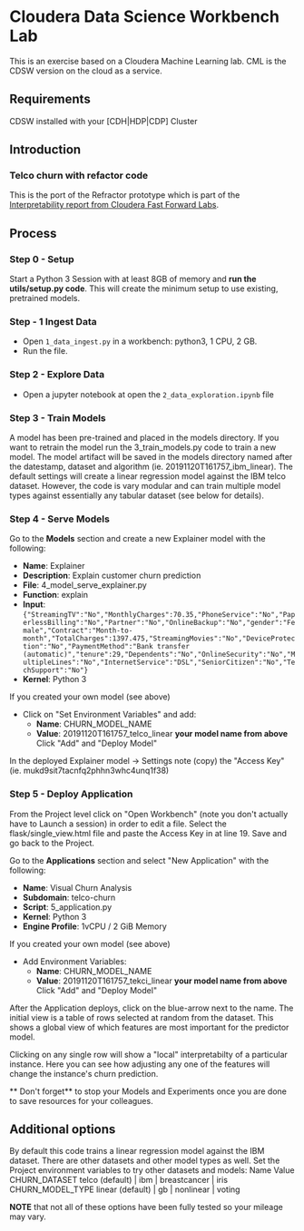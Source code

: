 
# Cloudera Data Science Workbench Lab
This is an exercise based on a Cloudera Machine Learning lab. CML is the CDSW version on the cloud as a service.

## Requirements
CDSW installed with your [CDH|HDP|CDP] Cluster

## Introduction

###  Telco churn with refactor code
This is the port of the Refractor prototype which is part of the [Interpretability report from Cloudera Fast Forward Labs](https://clients.fastforwardlabs.com/ff06/report).

## Process

### Step 0 - Setup
Start a Python 3 Session with at least 8GB of memory and __run the utils/setup.py code__.  This will create the minimum setup to use existing, pretrained models.

### Step - 1 Ingest Data
- Open `1_data_ingest.py` in a workbench: python3, 1 CPU, 2 GB.
- Run the file.

### Step 2 - Explore Data
- Open a jupyter notebook at open the `2_data_exploration.ipynb` file

### Step 3 - Train Models
A model has been pre-trained and placed in the models directory.  If you want to retrain the model run the 3_train_models.py code to train a new model.
The model artifact will be saved in the models directory named after the datestamp, dataset and algorithm (ie. 20191120T161757_ibm_linear). The default settings will create a linear regression model against the IBM telco dataset. However, the code is vary modular and can train multiple model types against essentially any tabular dataset (see below for details).

### Step 4 - Serve Models
Go to the **Models** section and create a new Explainer model with the following:

* **Name**: Explainer
* **Description**: Explain customer churn prediction
* **File**: 4_model_serve_explainer.py
* **Function**: explain
* **Input**: `{"StreamingTV":"No","MonthlyCharges":70.35,"PhoneService":"No","PaperlessBilling":"No","Partner":"No","OnlineBackup":"No","gender":"Female","Contract":"Month-to-month","TotalCharges":1397.475,"StreamingMovies":"No","DeviceProtection":"No","PaymentMethod":"Bank transfer (automatic)","tenure":29,"Dependents":"No","OnlineSecurity":"No","MultipleLines":"No","InternetService":"DSL","SeniorCitizen":"No","TechSupport":"No"}`
* **Kernel**: Python 3

If you created your own model (see above)
* Click on "Set Environment Variables" and add:
  * **Name**: CHURN_MODEL_NAME
  * **Value**: 20191120T161757_telco_linear  **your model name from above**
  Click "Add" and "Deploy Model"

In the deployed Explainer model -> Settings note (copy) the "Access Key" (ie. mukd9sit7tacnfq2phhn3whc4unq1f38)

### Step 5 - Deploy Application
From the Project level click on "Open Workbench" (note you don't actually have to Launch a session) in order to edit a file.
Select the flask/single_view.html file and paste the Access Key in at line 19.
Save and go back to the Project.

Go to the **Applications** section and select "New Application" with the following:
* **Name**: Visual Churn Analysis
* **Subdomain**: telco-churn
* **Script**: 5_application.py
* **Kernel**: Python 3
* **Engine Profile**: 1vCPU / 2 GiB Memory

If you created your own model (see above)
* Add Environment Variables:
  * **Name**: CHURN_MODEL_NAME
  * **Value**: 20191120T161757_tekci_linear  **your model name from above**
  Click "Add" and "Deploy Model"

After the Application deploys, click on the blue-arrow next to the name.  The initial view is a table of rows selected at  random from the dataset.  This shows a global view of which features are most important for the predictor model.

Clicking on any single row will show a "local" interpretabilty of a particular instance.  Here you
can see how adjusting any one of the features will change the instance's churn prediction.


** Don't forget** to stop your Models and Experiments once you are done to save resources for your colleagues.


## Additional options
By default this code trains a linear regression model against the IBM dataset.
There are other datasets and other model types as well.  Set the Project environment variables to try other datasets and models:
Name              Value
CHURN_DATASET     telco (default) | ibm | breastcancer | iris
CHURN_MODEL_TYPE  linear (default) | gb | nonlinear | voting


**NOTE** that not all of these options have been fully tested so your mileage may vary.

